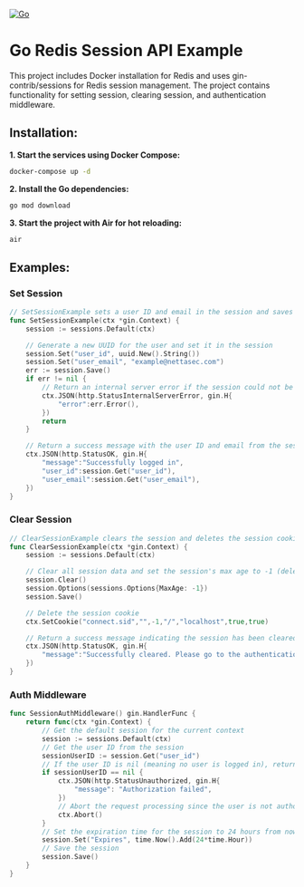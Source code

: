 [![Go](https://github.com/kwa0x2/Go-Redis-Session/actions/workflows/go.yml/badge.svg)](https://github.com/kwa0x2/Go-Redis-Session/actions/workflows/go.yml)


# Go Redis Session API Example

This project includes Docker installation for Redis and uses gin-contrib/sessions for Redis session management. The project contains functionality for setting session, clearing session, and authentication middleware.

## Installation:

**1. Start the services using Docker Compose:**

```bash
docker-compose up -d
```

**2. Install the Go dependencies:**

```bash
go mod download
```

**3. Start the project with Air for hot reloading:**

```bash
air
```

## Examples:

### Set Session

```go
// SetSessionExample sets a user ID and email in the session and saves it.
func SetSessionExample(ctx *gin.Context) {
	session := sessions.Default(ctx)

	// Generate a new UUID for the user and set it in the session
	session.Set("user_id", uuid.New().String())
	session.Set("user_email", "example@nettasec.com")
	err := session.Save()
	if err != nil {
		// Return an internal server error if the session could not be saved
		ctx.JSON(http.StatusInternalServerError, gin.H{
			"error":err.Error(),
		})
		return
	}

	// Return a success message with the user ID and email from the session
	ctx.JSON(http.StatusOK, gin.H{
		"message":"Successfully logged in",
		"user_id":session.Get("user_id"),
		"user_email":session.Get("user_email"),
	})
}
```

### Clear Session

```go
// ClearSessionExample clears the session and deletes the session cookie.
func ClearSessionExample(ctx *gin.Context) {
	session := sessions.Default(ctx)

	// Clear all session data and set the session's max age to -1 (delete it)
	session.Clear()
	session.Options(sessions.Options{MaxAge: -1})
	session.Save()

	// Delete the session cookie
	ctx.SetCookie("connect.sid","",-1,"/","localhost",true,true)

	// Return a success message indicating the session has been cleared
	ctx.JSON(http.StatusOK, gin.H{
		"message":"Successfully cleared. Please go to the authentication endpoint for testing.",
	})
}

```

### Auth Middleware

```go
func SessionAuthMiddleware() gin.HandlerFunc {
	return func(ctx *gin.Context) {
		// Get the default session for the current context
		session := sessions.Default(ctx)
		// Get the user ID from the session
		sessionUserID := session.Get("user_id")
		// If the user ID is nil (meaning no user is logged in), return an unauthorized status and message
		if sessionUserID == nil {
			ctx.JSON(http.StatusUnauthorized, gin.H{
				"message": "Authorization failed",
			})
			// Abort the request processing since the user is not authorized
			ctx.Abort()
		}
		// Set the expiration time for the session to 24 hours from now
		session.Set("Expires", time.Now().Add(24*time.Hour))
		// Save the session
		session.Save()
	}
}
```
